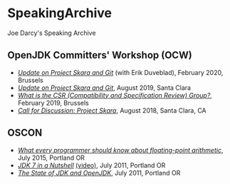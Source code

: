 # SpeakingArchive
Joe Darcy's Speaking Archive

## OpenJDK Committers' Workshop (OCW)

* [_Update on Project Skara and Git_](http://cr.openjdk.java.net/~darcy/Presentations/OCW/owc-2020-02-skara-update.pdf) (with Erik Duveblad), February 2020, Brussels
* [_Update on Project Skara and Git_](https://cr.openjdk.java.net/~darcy/Presentations/OCW/ocw-2019-08-skara.pdf), August 2019, Santa Clara
* [_What is the CSR (Compatibility and Specification Review) Group?_](http://cr.openjdk.java.net/~darcy/Presentations/OCW/ocw-CSR-2019-02.pdf), February 2019, Brussels
* [_Call for Discussion: Project Skara_](http://cr.openjdk.java.net/~darcy/Presentations/ocw-2018-08-01-skara.pdf), August 2018, Santa Clara, CA

## OSCON ##

* [_What every programmer should know about floating-point arithmetic_](https://conferences.oreilly.com/oscon/open-source-2015/public/schedule/detail/42013), July 2015, Portland OR
* [_JDK 7 in a Nutshell_](https://conferences.oreilly.com/oscon/oscon2011/public/schedule/detail/21185) [(video)](https://www.youtube.com/watch?v=7nkB3hxH5po), July 2011, Portland OR
* [_The State of JDK and OpenJDK_](https://conferences.oreilly.com/oscon/oscon2011/public/schedule/detail/21184), July 2011, Portland OR
